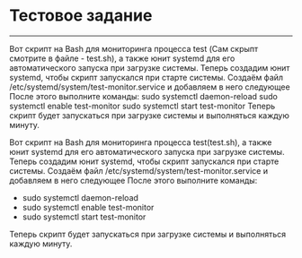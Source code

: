 # Тестовое задание 
-----
Вот скрипт на Bash для мониторинга процесса test (Сам скрыпт смотрите в файле - test.sh), а также юнит systemd для его автоматического запуска при загрузке системы.
Теперь создадим юнит systemd, чтобы скрипт запускался при старте системы.
Создаём файл /etc/systemd/system/test-monitor.service и добавляем  в него следующее
После этого выполните команды:
sudo systemctl daemon-reload
sudo systemctl enable test-monitor
sudo systemctl start test-monitor
Теперь скрипт будет запускаться при загрузке системы и выполняться каждую минуту. 

Вот скрипт на Bash для мониторинга процесса test(test.sh), а также юнит systemd для его автоматического запуска при загрузке системы.
Теперь создадим юнит systemd, чтобы скрипт запускался при старте системы.
Создаём файл /etc/systemd/system/test-monitor.service и добавляем  в него следующее
После этого выполните команды:
- sudo systemctl daemon-reload
- sudo systemctl enable test-monitor
- sudo systemctl start test-monitor

Теперь скрипт будет запускаться при загрузке системы и выполняться каждую минуту. 
